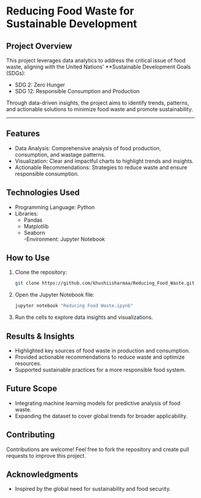# Reducing Food Waste for Sustainable Development  

## Project Overview 
This project leverages data analytics to address the critical issue of food waste, aligning with the United Nations' **Sustainable Development Goals (SDGs):  
- SDG 2: Zero Hunger  
- SDG 12: Responsible Consumption and Production

Through data-driven insights, the project aims to identify trends, patterns, and actionable solutions to minimize food waste and promote sustainability.  

---

## Features
- Data Analysis: Comprehensive analysis of food production, consumption, and wastage patterns.  
- Visualization: Clear and impactful charts to highlight trends and insights.  
- Actionable Recommendations: Strategies to reduce waste and ensure responsible consumption.  

## Technologies Used
- Programming Language: Python  
- Libraries:  
  - Pandas  
  - Matplotlib  
  - Seaborn  
  -Environment: Jupyter Notebook  

## How to Use  
1. Clone the repository:  
   ```bash  
   git clone https://github.com/khushiisharmaa/Reducing_Food_Waste.git  
   ```  
2. Open the Jupyter Notebook file:  
   ```bash  
   jupyter notebook "Reducing Food Waste.ipynb"  
   ```  
3. Run the cells to explore data insights and visualizations.  



## Results & Insights
- Highlighted key sources of food waste in production and consumption.  
- Provided actionable recommendations to reduce waste and optimize resources.  
- Supported sustainable practices for a more responsible food system.  

## Future Scope  
- Integrating machine learning models for predictive analysis of food waste.  
- Expanding the dataset to cover global trends for broader applicability.  

## Contributing
Contributions are welcome! Feel free to fork the repository and create pull requests to improve this project.  

## Acknowledgments  
- Inspired by the global need for sustainability and food security.  
